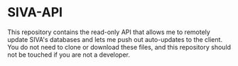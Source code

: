 # SIVA-API
This repository contains the read-only API that allows me to remotely update SIVA's databases and lets me push out auto-updates to the client. You do not need to clone or download these files, and this repository should not be touched if you are not a developer.
